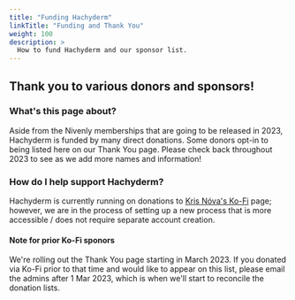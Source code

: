 ```yaml
---
title: "Funding Hachyderm"
linkTitle: "Funding and Thank You"
weight: 100
description: >
  How to fund Hachyderm and our sponsor list.
---
```


## Thank you to various donors and sponsors!

### What's this page about?

Aside from the Nivenly memberships that are going to be released
in 2023, Hachyderm is funded by many direct donations. Some donors
opt-in to being listed here on our Thank You page. Please check
back throughout 2023 to see as we add more names and information!

### How do I help support Hachyderm?

Hachyderm is currently running on donations to [Kris Nóva's Ko-Fi](https://ko-fi.com/krisnovalive) page;
however, we are in the process of setting up a new process that is more accessible / does not require
separate account creation.

#### Note for prior Ko-Fi sponors

We're rolling out the Thank You page starting in March 2023. If
you donated via Ko-Fi prior to that time and would like to appear
on this list, please email the admins after 1 Mar 2023, which is
when we'll start to reconcile the donation lists.
